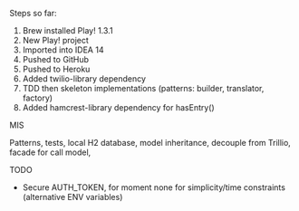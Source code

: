 Steps so far:

1. Brew installed Play! 1.3.1
2. New Play! project
3. Imported into IDEA 14
4. Pushed to GitHub
5. Pushed to Heroku
6. Added twilio-library dependency
7. TDD then skeleton implementations (patterns: builder, translator, factory)
8. Added hamcrest-library dependency for hasEntry()

MIS

Patterns, tests, local H2 database, model inheritance, decouple from Trillio, facade for call model, 

TODO

* Secure AUTH_TOKEN, for moment none for simplicity/time constraints (alternative ENV variables)
